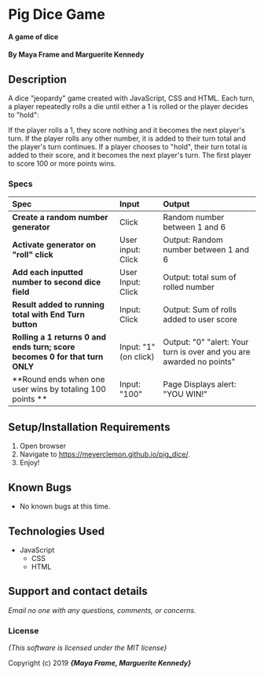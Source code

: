 # Pig Dice Game

#### A game of dice

#### By **Maya Frame and Marguerite Kennedy**

## Description

A dice "jeopardy" game created with JavaScript, CSS and HTML. Each turn, a player repeatedly rolls a die until either a 1 is rolled or the player decides to "hold":

If the player rolls a 1, they score nothing and it becomes the next player's turn.
If the player rolls any other number, it is added to their turn total and the player's turn continues.
If a player chooses to "hold", their turn total is added to their score, and it becomes the next player's turn.
The first player to score 100 or more points wins.


### Specs

| Spec | Input | Output |
| :-------------     | :------------- | :------------- |
| **Create a random number generator** | Click | Random number between 1 and 6 |
| **Activate generator on "roll" click** | User input: Click | Output: Random number between 1 and 6 |
| **Add each inputted number to second dice field**| User Input: Click | Output: total sum of rolled number |
| **Result added to running total with End Turn button**| Input: Click | Output: Sum of rolls added to user score |
| **Rolling a 1 returns 0 and ends turn; score becomes 0 for that turn ONLY** | Input: "1" (on click) | Output: "0" "alert: Your turn is over and you are awarded no points" |
| **Round ends when one user wins by totaling 100 points **| Input: "100" | Page Displays alert: "YOU WIN!"  |

## Setup/Installation Requirements

1. Open browser
2. Navigate to https://meyerclemon.github.io/pig_dice/.
3. Enjoy!

## Known Bugs
* No known bugs at this time.

## Technologies Used
* JavaScript
  * CSS
  * HTML
## Support and contact details

_Email no one with any questions, comments, or concerns._

### License

*{This software is licensed under the MIT license}*

Copyright (c) 2019 **_{Maya Frame, Marguerite Kennedy}_**